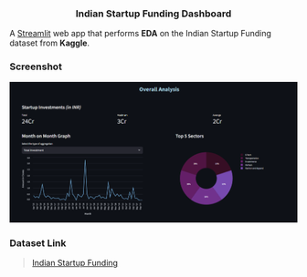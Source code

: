 <h3 align="center">Indian Startup Funding Dashboard</h3>

<p align="center">

A [Streamlit](https://streamlit.io/) web app that performs **EDA** on the Indian Startup Funding dataset from **Kaggle**.
  
</p>

### Screenshot

![Overall Analysis](resources/ss.png)

### Dataset Link
> [Indian Startup Funding](https://www.kaggle.com/datasets/sudalairajkumar/indian-startup-funding)
